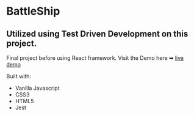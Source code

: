 # BattleShip

## Utilized using Test Driven Development on this project.

Final project before using React framework. 
Visit the Demo here ➡ [live demo](https://wilam1.github.io/BattleShip/)


Built with:
* Vanilla Javascript
* CSS3
* HTML5
* Jest